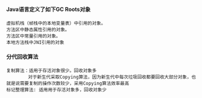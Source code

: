 #### Java语言定义了如下GC Roots对象
```
虚拟机栈（帧栈中的本地变量表）中引用的对象。
方法区中静态属性引用的对象。
方法区中常量引用的对象。
本地方法栈中JNI引用的对象
```
#### 分代回收算法
```
复制算法：适用于存活对象很少。回收对象多
        对于新生代采取Copying算法，因为新生代中每次垃圾回收都要回收大部分对象，也就是说需要复制的操作次数较少，采用Copying算法效率最高
标记整理算法: 适用用于存活对象多，回收对象少
```
